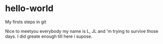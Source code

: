 # hello-world

My firsts steps in git

Nice to meetyou everybody my name is L, JL and 'm trying to survive those days. 
I did greate enough till here i supose. 
